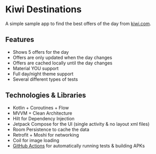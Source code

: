 # Kiwi Destinations

A simple sample app to find the best offers of the day from [kiwi.com](https://www.kiwi.com/).

## Features

- Shows 5 offers for the day
- Offers are only updated when the day changes
- Offers are cached locally until the day changes
- Material YOU support
- Full day/night theme support
- Several different types of tests
  
## Technologies & Libraries

- Kotlin + Coroutines + Flow
- MVVM + Clean Architecture
- Hilt for Dependency Injection
- Jetpack Compose for the UI (single activity & no layout xml files)
- Room Persistence to cache the data
- Retrofit + Moshi for networking
- Coil for image loading
- [GitHub Actions](https://github.com/yasandev/kiwi-destinations/actions) for automatically running tests & building APKs
